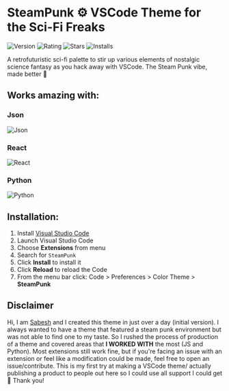 # SteamPunk ⚙️ VSCode Theme for the Sci-Fi Freaks

![Version](https://img.shields.io/visual-studio-marketplace/v/sabeshbharathi.steampunk)
![Rating](https://img.shields.io/visual-studio-marketplace/r/sabeshbharathi.steampunk)
![Stars](https://img.shields.io/visual-studio-marketplace/stars/sabeshbharathi.steampunk)
![Installs](https://img.shields.io/visual-studio-marketplace/i/sabeshbharathi.steampunk?color=blue)


A retrofuturistic sci-fi palette to stir up various elements of nostalgic science fantasy as you hack away with VSCode. The Steam Punk vibe, made better 🦾

## Works amazing with:

### Json

![Json](https://i.ibb.co/x2YfmZX/Json.png)
<br/>

### React

![React](https://i.ibb.co/7Xc1fFm/React.png)
<br/>

### Python

![Python](https://i.ibb.co/5nLbKNy/Python.png)
<br/>

## Installation:

1.  Install [Visual Studio Code](https://code.visualstudio.com/)
2.  Launch Visual Studio Code
3.  Choose **Extensions** from menu
4.  Search for `SteamPunk`
5.  Click **Install** to install it
6.  Click **Reload** to reload the Code
7.  From the menu bar click: Code > Preferences > Color Theme > **SteamPunk**

## Disclaimer

Hi, I am [Sabesh](https://github.com/programVeins/) and I created this theme in just over a day (initial version). I always wanted to have a theme that featured a steam punk environment but was not able to find one to my taste. So I rushed the process of production of a theme and covered areas that **I WORKED WITH** the most (JS and Python). Most extensions still work fine, but if you're facing an issue with an extension or feel like a modification could be made, feel free to open an issue/contribute. This is my first try at making a VSCode theme/ actually publishing a product to people out here so I could use all support I could get 🎉 Thank you! 